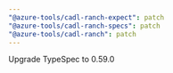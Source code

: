 ```yaml
---
"@azure-tools/cadl-ranch-expect": patch
"@azure-tools/cadl-ranch-specs": patch
"@azure-tools/cadl-ranch": patch
---
```


Upgrade TypeSpec to 0.59.0
